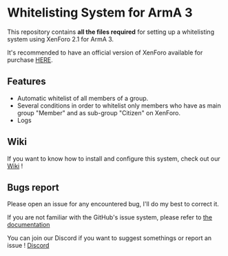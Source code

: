 # Whitelisting System for ArmA 3

This repository contains **all the files required** for setting up a whitelisting system using XenForo 2.1 for ArmA 3.

It's recommended to have an official version of XenForo available for purchase [HERE](https://xenforo.com/).

## Features
- Automatic whitelist of all members of a group.
- Several conditions in order to whitelist only members who have as main group "Member" and as sub-group "Citizen" on XenForo.
- Logs

## Wiki

If you want to know how to install and configure this system, check out our [Wiki](https://github.com/JasonA3/Whitelisting-System/wiki) !

## Bugs report
Please open an issue for any encountered bug, I'll do my best to correct it.

If you are not familiar with the GitHub's issue system, please refer to [the documentation](https://guides.github.com/features/issues/)

You can join our Discord if you want to suggest somethings or report an issue ! [Discord](https://discord.gg/get-your-path-alf-a3pl-592030009158533120)
